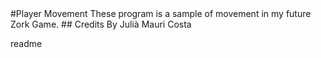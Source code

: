 <snippet>
  <content>
#Player Movement
These program is a sample of movement in my future Zork Game.
## Credits
By Julià Mauri Costa

  <tabTrigger>readme</tabTrigger>
</snippet>
